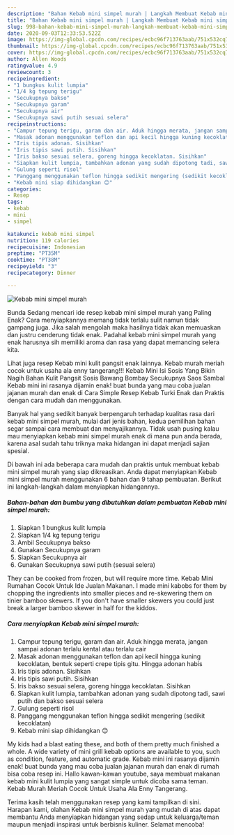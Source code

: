 ```yaml
---
description: "Bahan Kebab mini simpel murah | Langkah Membuat Kebab mini simpel murah Yang Lezat Sekali"
title: "Bahan Kebab mini simpel murah | Langkah Membuat Kebab mini simpel murah Yang Lezat Sekali"
slug: 998-bahan-kebab-mini-simpel-murah-langkah-membuat-kebab-mini-simpel-murah-yang-lezat-sekali
date: 2020-09-03T12:33:53.522Z
image: https://img-global.cpcdn.com/recipes/ecbc96f713763aab/751x532cq70/kebab-mini-simpel-murah-foto-resep-utama.jpg
thumbnail: https://img-global.cpcdn.com/recipes/ecbc96f713763aab/751x532cq70/kebab-mini-simpel-murah-foto-resep-utama.jpg
cover: https://img-global.cpcdn.com/recipes/ecbc96f713763aab/751x532cq70/kebab-mini-simpel-murah-foto-resep-utama.jpg
author: Allen Woods
ratingvalue: 4.9
reviewcount: 3
recipeingredient:
- "1 bungkus kulit lumpia"
- "1/4 kg tepung terigu"
- "Secukupnya bakso"
- "Secukupnya garam"
- "Secukupnya air"
- "Secukupnya sawi putih sesuai selera"
recipeinstructions:
- "Campur tepung terigu, garam dan air. Aduk hingga merata, jangan sampai adonan terlalu kental atau terlalu cair"
- "Masak adonan menggunakan teflon dan api kecil hingga kuning kecoklatan, bentuk seperti crepe tipis gitu. Hingga adonan habis"
- "Iris tipis adonan. Sisihkan"
- "Iris tipis sawi putih. Sisihkan"
- "Iris bakso sesuai selera, goreng hingga kecoklatan. Sisihkan"
- "Siapkan kulit lumpia, tambahkan adonan yang sudah dipotong tadi, sawi putih dan bakso sesuai selera"
- "Gulung seperti risol"
- "Panggang menggunakan teflon hingga sedikit mengering (sedikit kecoklatan)"
- "Kebab mini siap dihidangkan 😊"
categories:
- Resep
tags:
- kebab
- mini
- simpel

katakunci: kebab mini simpel 
nutrition: 119 calories
recipecuisine: Indonesian
preptime: "PT35M"
cooktime: "PT38M"
recipeyield: "3"
recipecategory: Dinner

---
```



![Kebab mini simpel murah](https://img-global.cpcdn.com/recipes/ecbc96f713763aab/751x532cq70/kebab-mini-simpel-murah-foto-resep-utama.jpg)

Bunda Sedang mencari ide resep kebab mini simpel murah yang Paling Enak? Cara menyiapkannya memang tidak terlalu sulit namun tidak gampang juga. Jika salah mengolah maka hasilnya tidak akan memuaskan dan justru cenderung tidak enak. Padahal kebab mini simpel murah yang enak harusnya sih memiliki aroma dan rasa yang dapat memancing selera kita.

Lihat juga resep Kebab mini kulit pangsit enak lainnya. Kebab murah meriah cocok untuk usaha ala enny tangerang!!! Kebab Mini Isi Sosis Yang Bikin Nagih Bahan Kulit Pangsit Sosis Bawang Bombay Secukupnya Saos Sambal Kebab mini ini rasanya dijamin enak! buat bunda yang mau coba jualan jajanan murah dan enak di Cara Simple Resep Kebab Turki Enak dan Praktis dengan cara mudah dan menggunakan.

Banyak hal yang sedikit banyak berpengaruh terhadap kualitas rasa dari kebab mini simpel murah, mulai dari jenis bahan, kedua pemilihan bahan segar sampai cara membuat dan menyajikannya. Tidak usah pusing kalau mau menyiapkan kebab mini simpel murah enak di mana pun anda berada, karena asal sudah tahu triknya maka hidangan ini dapat menjadi sajian spesial.


Di bawah ini ada beberapa cara mudah dan praktis untuk membuat kebab mini simpel murah yang siap dikreasikan. Anda dapat menyiapkan Kebab mini simpel murah menggunakan 6 bahan dan 9 tahap pembuatan. Berikut ini langkah-langkah dalam menyiapkan hidangannya.

<!--inarticleads1-->

##### Bahan-bahan dan bumbu yang dibutuhkan dalam pembuatan Kebab mini simpel murah:

1. Siapkan 1 bungkus kulit lumpia
1. Siapkan 1/4 kg tepung terigu
1. Ambil Secukupnya bakso
1. Gunakan Secukupnya garam
1. Siapkan Secukupnya air
1. Gunakan Secukupnya sawi putih (sesuai selera)


They can be cooked from frozen, but will require more time. Kebab Mini Rumahan Cocok Untuk Ide Jualan Makanan. I made mini kabobs for them by chopping the ingredients into smaller pieces and re-skewering them on tinier bamboo skewers. If you don&#39;t have smaller skewers you could just break a larger bamboo skewer in half for the kiddos. 

<!--inarticleads2-->

##### Cara menyiapkan Kebab mini simpel murah:

1. Campur tepung terigu, garam dan air. Aduk hingga merata, jangan sampai adonan terlalu kental atau terlalu cair
1. Masak adonan menggunakan teflon dan api kecil hingga kuning kecoklatan, bentuk seperti crepe tipis gitu. Hingga adonan habis
1. Iris tipis adonan. Sisihkan
1. Iris tipis sawi putih. Sisihkan
1. Iris bakso sesuai selera, goreng hingga kecoklatan. Sisihkan
1. Siapkan kulit lumpia, tambahkan adonan yang sudah dipotong tadi, sawi putih dan bakso sesuai selera
1. Gulung seperti risol
1. Panggang menggunakan teflon hingga sedikit mengering (sedikit kecoklatan)
1. Kebab mini siap dihidangkan 😊


My kids had a blast eating these, and both of them pretty much finished a whole. A wide variety of mini grill kebab options are available to you, such as condition, feature, and automatic grade. Kebab mini ini rasanya dijamin enak! buat bunda yang mau coba jualan jajanan murah dan enak di rumah bisa coba resep ini. Hallo kawan-kawan youtube, saya membuat makanan kebab mini kulit lumpia yang sangat simple untuk dicoba sama teman. Kebab Murah Meriah Cocok Untuk Usaha Ala Enny Tangerang. 

Terima kasih telah menggunakan resep yang kami tampilkan di sini. Harapan kami, olahan Kebab mini simpel murah yang mudah di atas dapat membantu Anda menyiapkan hidangan yang sedap untuk keluarga/teman maupun menjadi inspirasi untuk berbisnis kuliner. Selamat mencoba!
